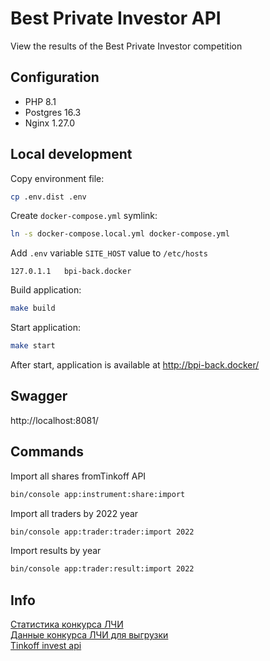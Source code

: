 # Best Private Investor API
View the results of the Best Private Investor competition

## Configuration
- PHP 8.1
- Postgres 16.3
- Nginx 1.27.0

## Local development

Copy environment file:
```bash
cp .env.dist .env
```

Create `docker-compose.yml` symlink:
```bash
ln -s docker-compose.local.yml docker-compose.yml
```

Add `.env` variable `SITE_HOST` value to `/etc/hosts`
```text
127.0.1.1	bpi-back.docker
```

Build application:
```bash
make build
```

Start application:
```bash
make start
```

After start, application is available at http://bpi-back.docker/

## Swagger
http://localhost:8081/


## Commands

Import all shares fromTinkoff API
```bash
bin/console app:instrument:share:import
```

Import all traders by 2022 year
```bash
bin/console app:trader:trader:import 2022
```

Import results by year
```bash
bin/console app:trader:result:import 2022
```

## Info
[Статистика конкурса ЛЧИ](https://investor.moex.com/ru/statistics/2022/)  
[Данные конкурса ЛЧИ для выгрузки](http://ftp.moex.com/pub/info/stats_contest)  
[Tinkoff invest api](https://tinkoff.github.io/investAPI/)

